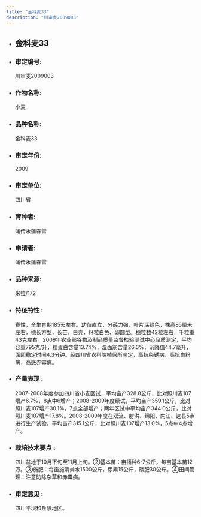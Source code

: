 ```yaml
---
title: "金科麦33"
description: "川审麦2009003"
---
```

* ## 金科麦33
* ###  审定编号:  
   川审麦2009003

*  ### 作物名称:  
   小麦

*   ###  品种名称: 
    金科麦33

*   ### 审定年份: 
    2009

*   ### 审定单位:  
    四川省

*   ### 育种者:  
    蒲传永蒲春雷

*   ### 申请者:  
    蒲传永蒲春雷

*   ### 品种来源:  
    米拉/172

*   ### 特征特性 : 
    春性，全生育期185天左右。幼苗直立，分薛力强，叶片深绿色，株高85厘米左右，穗长方型，长芒，白壳，籽粒白色、卵圆型。穗粒数42粒左右，千粒重43克左右。2009年农业部谷物及制品质量监督检验测试中心品质测定，平均容重795克/升，粗蛋白含量13.74%，湿面筋含量26.6%，沉降值44.7毫升，面团稳定时间4.3分钟。经四川省农科院植保所鉴定，高抗条锈病，高抗白粉病，高感赤霉病。

*   ### 产量表现 : 
    2007-2008年度参加四川省小麦区试，平均亩产328.8公斤，比对照川麦107增产6.7%，8点中6增产；2008-2009年度续试，平均亩产359.1公斤，比对照川麦107增产30.1%，7点全部增产；两年区试中平均亩产344.0公斤，比对照川麦107增产17.8%。2008-2009年度在双流、射洪、绵阳、内江、达县5点进行生产试验，平均亩产315.1公斤，比对照川麦107增产13.0%，5点中4点增产。

*   ### 栽培技术要点 : 
    四川盆地于10月下旬至11月上旬。②基本苗：亩播种6-7公斤，每亩基本苗12万。③施肥：每亩施清粪水1500公斤，尿素15公斤，磷肥30公斤。④田间管理：注意防除杂草和赤霉病。

*   ### 审定意见 : 
    四川平坝和丘陵地区。
